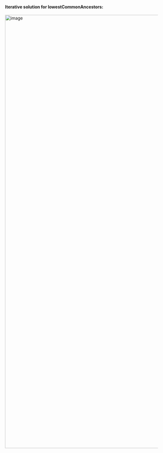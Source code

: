 
<h4>Iterative solution for lowestCommonAncestors:</h4>
<img width="1428" alt="image" src="https://github.com/user-attachments/assets/04fa61b0-21d5-4b30-b9d8-b2e0aead7550" />

